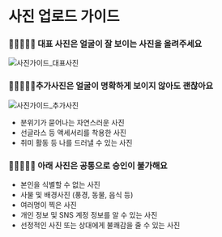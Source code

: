 # 사진 업로드 가이드

### 👩🏻🧑🏻‍🦰 대표 사진은 얼굴이 잘 보이는 사진을 올려주세요

![사진가이드_대표사진](https://hangout.homin.so/services/lifex/static/images/guide/photo.main_ko-KR.png)

### 👩🏻‍💻🏃🏻추가사진은 얼굴이 명확하게 보이지 않아도 괜찮아요

![사진가이드_추가사진](https://hangout.homin.so/services/lifex/static/images/guide/photo.optional_ko-KR.png)

- 분위기가 묻어나는 자연스러운 사진
- 선글라스 등 액세서리를 착용한 사진
- 취미 활동 등 나를 드러낼 수 있는 사진

### 🙅🏻‍♀️🙅🏻 아래 사진은 공통으로 승인이 불가해요

- 본인을 식별할 수 없는 사진
- 사물 및 배경사진 (풍경, 동물, 음식 등)
- 여러명이 찍은 사진
- 개인 정보 및 SNS 계정 정보를 알 수 있는 사진
- 선정적인 사진 또는 상대에게 불쾌감을 줄 수 있는 사진
